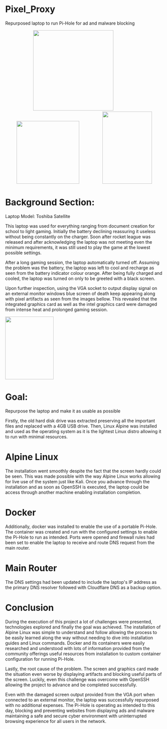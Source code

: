 # Pixel_Proxy
Repurposed laptop to run Pi-Hole for ad and malware blocking

<p align="center">
  <img src="https://github.com/user-attachments/assets/9ceabf4e-5740-44a2-89f2-984499c8f984" width="256" height="256" />
  &nbsp;&nbsp;&nbsp;&nbsp;&nbsp;&nbsp;&nbsp;&nbsp;&nbsp;&nbsp;&nbsp;&nbsp;&nbsp;&nbsp;&nbsp;&nbsp;&nbsp;
  <img src="https://github.com/user-attachments/assets/6af2512a-6d6b-40fc-8ef3-3368728a6703" width="200" height="200" />
  &nbsp;&nbsp;&nbsp;&nbsp;&nbsp;&nbsp;&nbsp;&nbsp;&nbsp;&nbsp;&nbsp;&nbsp;&nbsp;&nbsp;&nbsp;&nbsp;&nbsp;
  <img src="https://github.com/user-attachments/assets/733e6c35-ec6e-4579-8c2f-0b7883d66407" width="158" height="230" />
</p>

# Background Section:

Laptop Model: Toshiba Satellite

This laptop was used for everything ranging from document creation for school to light gaming. Initially the battery declining reassuring it useless without being constantly on the charger. Soon after rocket league was released and after acknowledging the laptop was not meeting even the minimum requirements, it was still used to play the game at the lowest possible settings.

After a long gaming session, the laptop automatically turned off. Assuming the problem was the battery, the laptop was left to cool and recharge as seen from the battery indicator colour orange. After being fully charged and cooled, the laptop was turned on only to be greeted with a black screen. 

Upon further inspection, using the VGA socket to output display signal on an external monitor windows blue screen of death keep appearing along with pixel artifacts as seen from the images bellow. This revealed that the integrated graphics card as well as the intel graphics card were damaged from intense heat and prolonged gaming session.
<p align="left">
  <img src="https://github.com/user-attachments/assets/4f5243a7-dc52-4617-a119-37786b9c4845" width="154" height="200" />
</p>

# Goal:
Repurpose the laptop and make it as usable as possible

Firstly, the old hard disk drive was extracted preserving all the important files and replaced with a 4GB USB drive. Then, Linux Alpine was installed and used as the operating system as it is the lightest Linux distro allowing it to run with minimal resources. 

# Alpine Linux
The installation went smoothly despite the fact that the screen hardly could be seen. This was made possible with the way Alpine Linux works allowing for live use of the system just like Kali. Once you advance through the installation and as soon as OpenSSH is executed, the laptop could be access through another machine enabling installation completion.

# Docker
Additionally, docker was installed to enable the use of a portable Pi-Hole. The container was created and run with the configured settings to enable the Pi-Hole to run as intended. Ports were opened and firewall rules had been set to enable the laptop to receive and route DNS request from the main router. 

# Main Router
The DNS settings had been updated to include the laptop's IP address as the primary DNS resolver followed with Cloudflare DNS as a backup option.

# Conclusion
During the execution of this project a lot of challenges were presented, technologies explored and finally the goal was achieved. The installation of Alpine Linux was simple to understand and follow allowing the process to be easily learned along the way without needing to dive into installation guides and Linux commands. Docker and its containers were easily researched and understood with lots of information provided from the community offerings useful resources from installation to custom container configuration for running Pi-Hole.

Lastly, the root cause of the problem. The screen and graphics card made the situation even worse by displaying artifacts and blocking useful parts of the screen. Luckily, even this challenge was overcome with OpenSSH allowing the project to advance and be completed successfully.

Even with the damaged screen output provided from the VGA port when connected to an external monitor, the laptop was successfully repurposed with no additional expenses. The Pi-Hole is operating as intended to this day, blocking and preventing websites from displaying ads and malware maintaining a safe and secure cyber environment with uninterrupted browsing experience for all users in the network.


